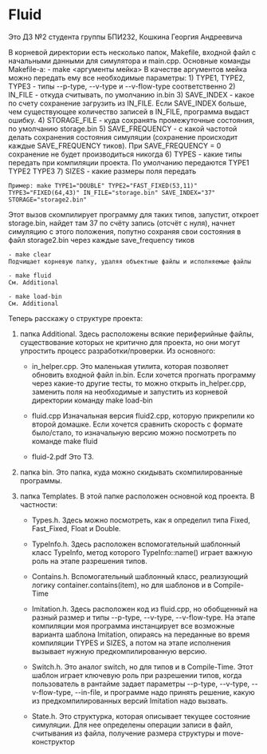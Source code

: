 # Fluid

Это ДЗ №2 студента группы БПИ232, Кошкина Георгия Андреевича

В корневой директории есть несколько папок, Makefile, входной файл с начальными данными для симулятора и main.cpp. Основные команды Makefile-а:
    - make <аргументы мейка>
    В качестве аргументов мейка можно передать ему все необходимые параметры:
        1) TYPE1, TYPE2, TYPE3 - типы --p-type, --v-type и --v-flow-type соответственно 
        2) IN_FILE - откуда считывать, по умолчанию in.bin
        3) SAVE_INDEX - какое по счету сохранение загрузить из IN_FILE. Если SAVE_INDEX больше, чем существующее количество записей в IN_FILE, программа выдаст ошибку.
        4) STORAGE_FILE - куда сохранять промежуточные состояния, по умолчанию storage.bin
        5) SAVE_FREQUENCY - с какой частотой делать сохранения состояния симуляции
        (сохранение происходит каждые SAVE_FREQUENCY тиков). При SAVE_FREQUENCY = 0 сохранение не будет производиться никогда 
        6) TYPES - какие типы передать при компиляции проекта. По умолчанию передаются TYPE1 TYPE2 TYPE3
        7) SIZES - какие размеры поля передать

    Пример: make TYPE1="DOUBLE" TYPE2="FAST_FIXED(53,11)" TYPE3="FIXED(64,43)" IN_FILE="storage.bin" SAVE_INDEX="37" STORAGE="storage2.bin" 

Этот вызов скомпилирует программу для таких типов, запустит, откроет storage.bin, найдет там 37 по счёту запись (отсчёт с нуля), начнет симуляцию с этого положения, попутно сохраняя свои состояния в файл storage2.bin через каждые save_frequency тиков

    - make clear
    Подчищает корневую папку, удаляя объектные файлы и исполняемые файлы

    - make fluid
    См. Additional

    - make load-bin
    См. Additional

Теперь расскажу о структуре проекта:

1) папка Additional. Здесь расположены всякие периферийные файлы, существование которых не критично для проекта, но они могут упростить процесс разработки/проверки. Из основного: 
    - in_helper.cpp. Это маленькая утилита, которая позволяет обновить входной файл in.bin. Если хочется прогнать программу через какие-то другие тесты, то можно открыть in_helper.cpp, заменить поля на необходимые и запустить из корневой директории команду make load-bin

    - fluid.cpp Изначальная версия fluid2.cpp, которую прикрепили ко второй домашке. Если хочется сравнить скорость с формате было/стало, то изначальную версию можно посмотреть по команде make fluid

    - fluid-2.pdf Это ТЗ.

2) папка bin. Это папка, куда можно скидывать скомпилированные программы.

3) папка Templates. В этой папке расположен основной код проекта. В частности:
    - Types.h. Здесь можно посмотреть, как я определил типа Fixed, Fast_Fixed, Float и Double.

    - TypeInfo.h. Здесь расположен вспомогательный шаблонный класс TypeInfo, метод которого TypeInfo<Type>::name() играет важную роль на этапе разрешения типов.

    - Contains.h. Вспомогательный шаблонный класс, реализующий логику 
    container.contains(item), но для шаблонов и в Compile-Time
 
    - Imitation.h. Здесь расположен код из fluid.cpp, но обобщенный на разный размер и типы --p-type, --v-type, --v-flow-type. На этапе компиляции моя программа инстанцирует все возможные варианта шаблона Imitation, опираясь на переданные во время компиляции TYPES и SIZES, а потом на этапе исполнения вызывает нужную предкомпилированную версию.

    - Switch.h. Это аналог switch, но для типов и в Compile-Time. Этот шаблон играет ключевую роль при разрешении типов, когда пользователь в рантайме задает параметры --p-type, --v-type, --v-flow-type, --in-file, и программе надо принять решение, какую из предкомпилированных версий Imitation надо вызвать. 

    - State.h. Это структурка, которая описывает текущее состояние симуляции. Для нее определены операции записи в файл, считывания из файла, получение размера структуры и move-конструктор
